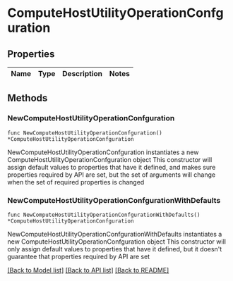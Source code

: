 # ComputeHostUtilityOperationConfguration

## Properties

Name | Type | Description | Notes
------------ | ------------- | ------------- | -------------

## Methods

### NewComputeHostUtilityOperationConfguration

`func NewComputeHostUtilityOperationConfguration() *ComputeHostUtilityOperationConfguration`

NewComputeHostUtilityOperationConfguration instantiates a new ComputeHostUtilityOperationConfguration object
This constructor will assign default values to properties that have it defined,
and makes sure properties required by API are set, but the set of arguments
will change when the set of required properties is changed

### NewComputeHostUtilityOperationConfgurationWithDefaults

`func NewComputeHostUtilityOperationConfgurationWithDefaults() *ComputeHostUtilityOperationConfguration`

NewComputeHostUtilityOperationConfgurationWithDefaults instantiates a new ComputeHostUtilityOperationConfguration object
This constructor will only assign default values to properties that have it defined,
but it doesn't guarantee that properties required by API are set


[[Back to Model list]](../README.md#documentation-for-models) [[Back to API list]](../README.md#documentation-for-api-endpoints) [[Back to README]](../README.md)


